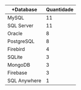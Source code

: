 |+Database | Quantidade |
|------------ | -----------|
| MySQL | 11 |
| SQL Server | 11 |
| Oracle | 8 |
| PostgreSQL | 8 |
| Firebird | 4 |
| SQLite | 3 |
| MongoDB | 3 |
| Firebase | 3 |
| SQL Anywhere | 1 |
